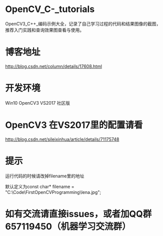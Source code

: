 # OpenCV_C-_tutorials
OpenCV3_C++_编码示例大全，记录了自己学习过程的代码和结果图像的截图，推荐入门实践和查询效果图查看与使用。

# 博客地址
http://blog.csdn.net/column/details/17608.html

# 开发环境
Win10 
OpenCV3
VS2017 社区版

# OpenCV3 在VS2017里的配置请看
http://blog.csdn.net/sileixinhua/article/details/71175748

# 提示
运行代码的时候请改掉filename里的地址

默认定义为const char* filename = "C:\\Code\\FirstOpenCVProgramming\\lena.jpg";

# 如有交流请直接issues，或者加QQ群657119450（机器学习交流群）
